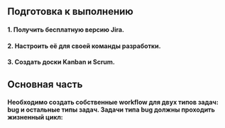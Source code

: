 ## Подготовка к выполнению
#### 1. Получить бесплатную версию Jira.
#### 2. Настроить её для своей команды разработки.
#### 3. Создать доски Kanban и Scrum.

## Основная часть
#### Необходимо создать собственные workflow для двух типов задач: bug и остальные типы задач. Задачи типа bug должны проходить жизненный цикл:

